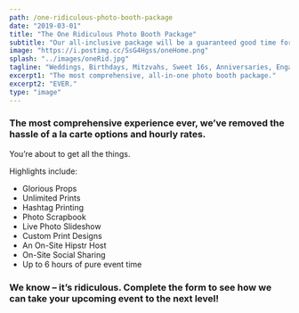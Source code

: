 ```yaml
---
path: /one-ridiculous-photo-booth-package
date: "2019-03-01"
title: "The One Ridiculous Photo Booth Package"
subtitle: "Our all-inclusive package will be a guaranteed good time for your next event."
image: "https://i.postimg.cc/SsG4Hgss/oneHome.png"
splash: "../images/oneRid.jpg"
tagline: "Weddings, Birthdays, Mitzvahs, Sweet 16s, Anniversaries, Engagements – you name it, we’ll celebrate it with you! We guarantee a good time, every time."
excerpt1: "The most comprehensive, all-in-one photo booth package."
excerpt2: "EVER."
type: "image"
---
```


### The most comprehensive experience ever, we’ve removed the hassle of a la carte options and hourly rates.

You’re about to get all the things.

Highlights include:

- Glorious Props
- Unlimited Prints
- Hashtag Printing
- Photo Scrapbook
- Live Photo Slideshow
- Custom Print Designs
- An On-Site Hipstr Host
- On-Site Social Sharing
- Up to 6 hours of pure event time

### We know – it’s ridiculous. Complete the form to see how we can take your upcoming event to the next level!
